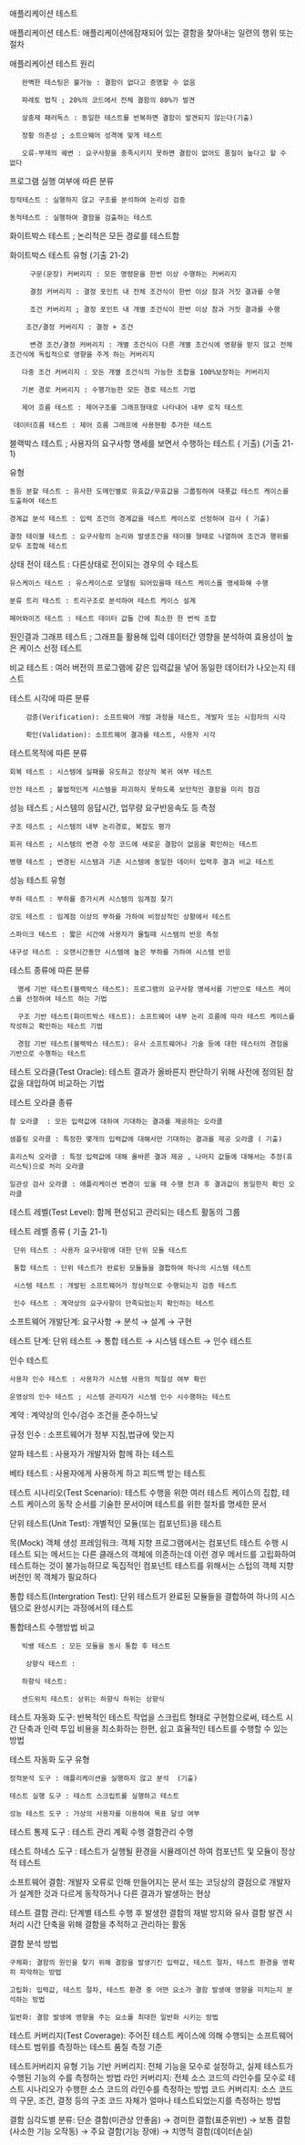 애플리케이션 테스트 
 
애플리케이션 테스트: 애플리케이션에잠재되어 있는 결함을 찾아내는 일련의 행위 또는 절차

애플리케이션 테스트 원리

       완벽한 테스팅은 불가능 : 결함이 없다고 증명할 수 없음

       파레토 법칙 ; 20%의 코드에서 전체 결함의 80%가 발견

       살충제 패러독스 : 동일한 테스트를 반복하면 결함이 발견되지 않는다(기출)

       정황 의존성 ; 소트으웨어 성격에 맞게 테스트

       오류-부재의 궤변 : 요구사항을 충족시키지 못하면 결함이 없어도 품질이 높다고 할 수 없다

 

프로그램 실행 여부에 따른 분류

    정적테스트 : 실행하지 않고 구조를 분석하여 논리성 검증

    동적테스트 : 실행하여 결함을 검출하는 테스트 

 

화이트박스 테스트 ; 논리적은 모든 경로를 테스트함

화이트박스 테스트 유형 (기출 21-2)

         구문(문장) 커버리지 : 모든 명령문을 한번 이상 수행하는 커버리지

         결정 커버리지 : 결정 포인트 내 전체 조건식이 한번 이상 참과 거짓 결과를 수행

         조건 커버리지 ; 결정 포인트 내 개별 조건식이 한번 이상 참과 거짓 결과를 수행

        조건/결정 커버리지 : 결정 + 조건

         변경 조건/결정 커버리지 : 개별 조건식이 다른 개별 조건식에 영향을 받지 않고 전체 조건식에 독립적으로 영향을 주게 하는 커버리지

       다중 조건 커버리지 : 모든 개별 조건식의 가능한 조합을 100%보장하는 커버리지

       기본 경로 커버리지 : 수행가능한 모든 경로 테스트 기법

       제어 흐름 테스트 : 제어구조를 그래프형태로 나타내어 내부 로직 테스트

     데이터흐름 테스트 : 제어 흐름 그래프에 사용현황 추가한 테스트

 

 

블랙박스 테스트 ; 사용자의 요구사항 명세를 보면서 수행하는 테스트 ( 기출) (기출 21-1)

유형

    동등 분할 테스트 : 유사한 도메인별로 유효값/무효값을 그룹핑하여 대푯값 테스트 케이스를 도출하여 테스트

    경계값 분석 테스트 : 입력 조건의 경계값을 테스트 케이스로 선정하여 검사 ( 기출)

    결정 테이블 테스트 : 요구사항의 논리와 발생조건을 테이블 형태로 나열하여 조건과 행위를 모두 조합해 테스트

   상태 전이 테스트 : 다른상태로 전이되는 경우의 수 테스트

    유스케이스 테스트 : 유스케이스로 모델링 되어있을때 테스트 케이스를 명세화해 수행

    분류 트리 테스트 : 트리구조로 분석하여 테스트 케이스 설계

    페어와이즈 테스트 : 테스트 데이터 값들 간에 최소한 한 번씩 조합

   원인결과 그래프 테스트 ; 그래프틑 활용해 입력 데이터간 영향을 분석하여 효용성이 높은 케이스 선정 테스트

   비교 테스트 : 여러 버전의 프로그램에 같은 입력값을 넣어 동일한 데이터가 나오는지 테스트

 

 테스트 시각에 따른 분류

        검증(Verification): 소프트웨어 개발 과정을 테스트, 개발자 또는 시험자의 시각

        확인(Validation): 소프트웨어 결과를 테스트, 사용자 시각

 

테스트목적에 따른 분류

    회복 테스트 : 시스템에 실패를 유도하고 정상적 복귀 여부 테스트

    안전 테스트 ; 불법적인게 시스템을 파괴하지 못하도록 보안적인 결함을 미리 점검

   성능 테스트 ; 시스템의 응답시간, 업무량 요구반응속도 등 측정

    구조 테스트 ; 시스템의 내부 논리경로, 복잡도 평가

    회귀 테스트 ; 시스템의 변경 수정 코드에 새로운 결함이 없음을 확인하는 테스트

    병행 테스트 ; 변경된 시스템과 기존 시스템에 동일한 데이터 입력후 결과 비교 테스트

 

성능 테스트 유형

    부하 테스트 : 부하를 증가시켜 시스템의 임계점 찾기

    강도 테스트 : 임계점 이상의 부하를 가하여 비정상적인 상황에서 테스트

    스파이크 테스트 : 짧은 시간에 사용자가 몰릴때 시스템의 반응 측정

    내구성 테스트 : 오랜시간동안 시스템에 높은 부하를 가하여 시스템 반응

   

 

테스트 종류에 따른 분류

      명세 기반 테스트(블랙박스 테스트): 프로그램의 요구사항 명세서를 기반으로 테스트 케이스를 선정하여 테스트 하는 기법

      구조 기반 테스트(화이트박스 테스트): 소프트웨어 내부 논리 흐름에 따라 테스트 케이스를 작성하고 확인하는 테스트 기법

      경험 기반 테스트(블랙박스 테스트): 유사 소프트웨어나 기술 등에 대한 테스터의 경험을 기반으로 수행하는 테스트

 

 

 테스트 오라클(Test Oracle): 테스트 결과가 올바른지 판단하기 위해 사전에 정의된 참 값을 대입하여 비교하는 기법

 

테스트 오라클 종류

    참 오라클  : 모든 입력값에 대하여 기대하는 결과를 제공하는 오라클

    샘플링 오라클 : 특정한 몇개의 입력값에 대해서만 기대하는 결과를 제공 오라클 ( 기출)

    휴리스틱 오라클 : 특정 입력값에 대해 올바른 결과 제공 , 나머지 값들에 대해서는 추정(휴리스틱)으로 처리 오라클

    일관성 검사 오라클 : 애플리케이션 변경이 있을 때 수행 전과 후 결과값이 동일한지 확인 오라클

 

 

테스트 레벨(Test Level): 함께 편성되고 관리되는 테스트 활동의 그룹

테스트 레벨 종류   ( 기출 21-1)

     단위 테스트 : 사용자 요구사항에 대한 단위 모듈 테스트

     통합 테스트 : 단위 테스트가 완료된 모듈들을 결합하여 하나의 시스템 테스트

     시스템 테스트 : 개발된 소프트웨어가 정상적으로 수행되는지 검증 테스트

     인수 테스트 : 계약상의 요구사항이 만족되었는지 확인하는 테스트

 

 

소프트웨어 개발단계: 요구사항 → 분석 → 설계 → 구현

테스트 단계: 단위 테스트 → 통합 테스트 → 시스템 테스트 → 인수 테스트

 

인수 테스트

    사용자 인수 테스트 : 사용자가 시스템 사용의 적절성 여부 확인

    운영상의 인수 테스트 ; 시스템 관리자가 시스템 인수 시수행하는 테스트

   계약  : 계약상의 인수/검수 조건을 준수하느닞

   규정 인수 : 소프트웨어가 정부 지침,법규에 맞는지

   알파 테스트 : 사용자가 개발자와 함께 하는 테스트

   베타 테스트 : 사용자에게 사용하게 하고 피드백 받는 테스트

 

테스트 시나리오(Test Scenario): 테스트 수행을 위한 여러 테스트 케이스의 집합, 테스트 케이스의 동작 순서를 기술한 문서이며 테스트를 위한 절차를 명세한 문서

 

 

 

단위 테스트(Unit Test): 개별적인 모듈(또는 컴포넌트)을 테스트

 

목(Mock) 객체 생성 프레임워크: 객체 지향 프로그램에서는 컴포넌트 테스트 수행 시 테스트 되는 메서드는 다른 클래스의 객체에 의존하는데 이런 경우 메서드를 고립화하여 테스트하는 것이 불가능하므로 독집적인 컴포넌트 테스트를 위해서는 스텁의 객체 지향 버전인 목 객체가 필요하다

 

 

통합 테스트(Intergration Test): 단위 테스트가 완료된 모듈들을 결합하여 하나의 시스템으로 완성시키는 과정에서의 테스트

 

통합테스트 수행방법 비교

       빅뱅 테스트 : 모든 모듈을 동시 통합 후 테스트

        상향식 테스트 :

       하향식 테스트:

       샌드위치 테스트: 상위는 하향식 하위는 상향식 

 

 

테스트 자동화 도구: 반복적인 테스트 작업을 스크립트 형태로 구현함으로써, 테스트 시간 단축과 인력 투입 비용을 최소화하는 한편, 쉽고 효율적인 테스트를 수행할 수 있는 방법

 

테스트 자동화 도구 유형

    정적분석 도구 : 애플리케이션을 실행하지 않고 분석  (기출)

    테스트 실행 도구 : 테스트 스크립트를 실행하고 테스트

    성능 테스트 도구 : 가상의 사용자를 이용하여 목표 달성 여부

   테스트 통제 도구 : 테스트 관리 계획 수행 결함관리 수행

   테스트 하네스 도구 : 테스트가 실행될 환경을 시뮬레이션 하여 컴포넌트 및 모듈이 정상적 테스트

 

 

 

소프트웨어 결함: 개발자 오류로 인해 만들어지는 문서 또는 코딩상의 결점으로 개발자가 설계한 것과 다르게 동작하거나 다른 결과가 발생하는 현상

테스트 결함 관리: 단계별 테스트 수행 후 발생한 결함의 재발 방지와 유사 결함 발견 시 처리 시간 단축을 위해 결함을 추적하고 관리하는 활동

 

결함 분석 방법

    구체화: 결함의 원인을 찾기 위해 결함을 발생기킨 입력값, 테스트 절차, 테스트 환경을 명확히 파악하는 방법

    고립화: 입력값, 테스트 절차, 테스트 환경 중 어떤 요소가 결함 발생에 영향을 미치는지 분석하는 방법

    일반화: 결함 발생에 영향을 주는 요소를 최대한 일반화 시키는 방법

 

 

테스트 커버리지(Test Coverage): 주어진 테스트 케이스에 의해 수행되는 소프트웨어 테스트 범위를 측정하는 테스트 품질 측정 기준

 

테스트커버리지 유형      기능 기반 커버리지: 전체 기능을 모수로 설정하고, 실제 테스트가 수행된 기능의 수를 측정하는 방법      라인 커버리지: 전체 소스 코드의 라인수를 모수로 테스트 시나리오가 수행한 소스 코드의 라인수를 측정하는 방법      코드 커버리지: 소스 코드의 구문, 조건, 결정 등의 구조 코드 자체가 얼마나 테스트되었는지를 측정하는 방법

 

 

결함 심각도별 분류: 단순 결함(미관상 안좋음) → 경미한 결함(표준위반) → 보통 결함(사소한 기능 오작동) → 주요 결함(기능 장애) → 치명적 결함(데이터손실)
